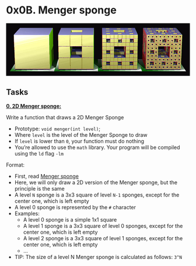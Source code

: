 # 0x0B. Menger sponge

![menger-sponge](img/menger-sponge.jpg)

## Tasks

[**0. 2D Menger sponge:**](https://github.com/dianaparr/holbertonschool-interview/blob/main/0x0B-menger/0-menger.c)

Write a function that draws a 2D Menger Sponge

- Prototype: `void menger(int level)`;
- Where `level` is the level of the Menger Sponge to draw
- If `level` is lower than `0`, your function must do nothing
- You’re allowed to use the `math` library. Your program will be compiled using the `ld` flag `-lm`

Format:

- First, read [Menger sponge](https://en.wikipedia.org/wiki/Menger_sponge)
- Here, we will only draw a 2D version of the Menger sponge, but the principle is the same
- A level `N` sponge is a 3x3 square of level `N-1` sponges, except for the center one, which is left empty
- A level 0 sponge is represented by the `#` character
- Examples:
    - A level 0 sponge is a simple 1x1 square
    - A level 1 sponge is a 3x3 square of level 0 sponges, except for the center one, which is left empty
    - A level 2 sponge is a 3x3 square of level 1 sponges, except for the center one, which is left empty
    - …
- TIP: The size of a level N Menger sponge is calculated as follows: `3^N`

